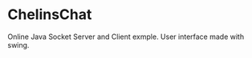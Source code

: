 ChelinsChat
===========

Online Java Socket Server and Client exmple. User interface made with swing.
